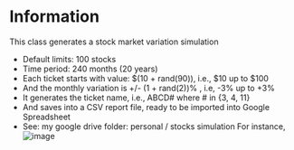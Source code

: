 # Information
This class generates a stock market variation simulation
* Default limits: 100 stocks
* Time period: 240 months (20 years)
* Each ticket starts with value: $(10 + rand(90)), i.e., $10 up to $100
* And the monthly variation is +/- (1 + rand(2))% , i.e, -3% up to +3%  
* It generates the ticket name, i.e., ABCD# where # in {3, 4, 11}
* And saves into a CSV report file, ready to be imported into Google Spreadsheet
* See: my google drive folder: personal / stocks simulation
For instance,
![image](https://github.com/cleytonmuto/stocks/assets/12730298/e4369d78-2a68-4b8d-9d46-32e73859114b)
